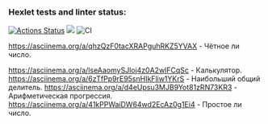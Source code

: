 ### Hexlet tests and linter status:
[![Actions Status](https://github.com/velibegov/php-project-lvl1/workflows/hexlet-check/badge.svg)](https://github.com/velibegov/php-project-lvl1/actions)
<a href="https://codeclimate.com/github/codeclimate/codeclimate/maintainability"><img src="https://api.codeclimate.com/v1/badges/a99a88d28ad37a79dbf6/maintainability" /></a>
![CI](https://github.com/velibegov/php-project-lvl1/workflows/CI/badge.svg)

https://asciinema.org/a/qhzQzF0tacXRAPguhRKZ5YVAX - Чётное ли число.

https://asciinema.org/a/lseAaomySJloj4z0A2wlFCqSc - Калькулятор.
https://asciinema.org/a/6zTfPp9rE95snHIkFliw1YKrS - Наибольший общий делитель.
https://asciinema.org/a/d4eUpsu3MJB9Yot81zRN73KR3 - Арифметическая прогрессия.
https://asciinema.org/a/41kPPWaiDW64wd2EcAz0g1Ei4 - Простое ли число.
